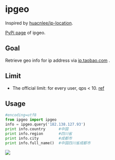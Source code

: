 ipgeo
===========

Inspired by [huacnlee/ip-location](https://github.com/huacnlee/ip-location).

[PyPi page](https://pypi.python.org/pypi/ipgeo/0.2) of ipgeo.

## Goal

Retrieve geo info for ip address via [ip.taobao.com](http://ip.taobao.com) .

## Limit

* The official limit: for every user, qps < 10. [ref](http://ip.taobao.com/restrictions.php)

## Usage

```python
#encoding=utf8
from ipgeo import ipgeo
info = ipgeo.query('182.138.127.93')
print info.country      #中国
print info.region       #四川省
print info.city         #成都市
print info.full_name()  #中国四川省成都市
```
![](https://github.com/aichaoguy/ipgeo/raw/master/ipgeo_test.png)